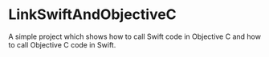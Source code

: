 # LinkSwiftAndObjectiveC

A simple project which shows how to call Swift code in Objective C and how to call Objective C code in Swift.
